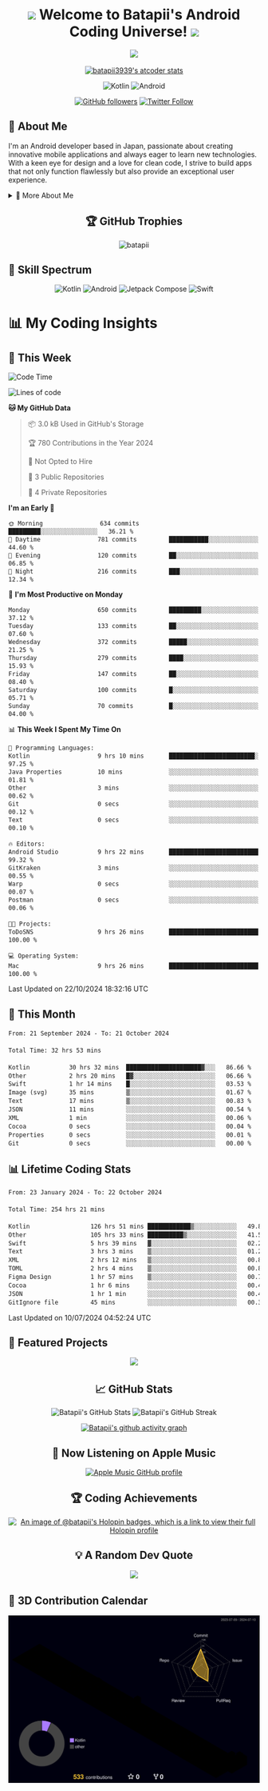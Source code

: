<h1 align="center">
  <img src="https://media.giphy.com/media/hvRJCLFzcasrR4ia7z/giphy.gif" width="28">
  Welcome to Batapii's Android Coding Universe!
  <img src="https://media.giphy.com/media/hvRJCLFzcasrR4ia7z/giphy.gif" width="28">
</h1>

<p align="center">
  <img src="https://readme-typing-svg.herokuapp.com/?lines=Android+Developer+in+Japan;Always%20learning%20new%20things&font=Fira%20Code&center=true&width=440&height=45&color=f75c7e&vCenter=true&size=22">
</p>

<div align="center">

[![batapii3939's atcoder stats](https://atcoder-readme-stats.vercel.app/stats/batapii3939?theme=dark&show_history=5&width=450)](https://github.com/iwbc-mzk/atcoder-readme-stats)

![Kotlin](https://img.shields.io/badge/Kotlin-★☆☆☆☆☆☆☆☆☆-brightgreen)
![Android](https://img.shields.io/badge/Android-★☆☆☆☆☆☆☆☆☆-brightgreen)

  
[![GitHub followers](https://img.shields.io/github/followers/batapii?style=social)](https://github.com/batapii)
[![Twitter Follow](https://img.shields.io/twitter/follow/batapii?style=social)](https://twitter.com/batapii3939)

</div>

## 🚀 About Me
I'm an Android developer based in Japan, passionate about creating innovative mobile applications and always eager to learn new technologies. With a keen eye for design and a love for clean code, I strive to build apps that not only function flawlessly but also provide an exceptional user experience.

<details>
<summary>🌟 More About Me</summary>

- 🔭 I'm currently working on revolutionizing mobile productivity apps
- 🌱 I'm currently learning Kotlin Multiplatform and Jetpack Compose
- 👯 I'm looking to collaborate on open-source Android projects

</details>

<h2 align="center">🏆 GitHub Trophies</h2>
<p align="center">
  <img src="https://github-profile-trophy.vercel.app/?username=batapii&theme=nord&column=7&no-frame=true&no-bg=true&rank=SECRET,SSS,SS,S,AAA,AA,A,B,C,?" alt="batapii" />
</p>

## 🌈 Skill Spectrum

<div align="center">

![Kotlin](https://img.shields.io/badge/Kotlin-0095D5?style=for-the-badge&logo=kotlin&logoColor=white)
![Android](https://img.shields.io/badge/Android-3DDC84?style=for-the-badge&logo=android&logoColor=white)
![Jetpack Compose](https://img.shields.io/badge/Jetpack%20Compose-4285F4?style=for-the-badge&logo=jetpackcompose&logoColor=white)
![Swift](https://img.shields.io/badge/Swift-FA7343?style=for-the-badge&logo=swift&logoColor=white)

</div>


# 📊 My Coding Insights

## 📅 This Week
<!--START_SECTION:waka-week-->
![Code Time](http://img.shields.io/badge/Code%20Time-254%20hrs%2021%20mins-blue)

![Lines of code](https://img.shields.io/badge/From%20Hello%20World%20I%27ve%20Written-118.2%20thousand%20lines%20of%20code-blue)

**🐱 My GitHub Data** 

> 📦 3.0 kB Used in GitHub's Storage 
 > 
> 🏆 780 Contributions in the Year 2024
 > 
> 🚫 Not Opted to Hire
 > 
> 📜 3 Public Repositories 
 > 
> 🔑 4 Private Repositories 
 > 
**I'm an Early 🐤** 

```text
🌞 Morning                634 commits         █████████░░░░░░░░░░░░░░░░   36.21 % 
🌆 Daytime                781 commits         ███████████░░░░░░░░░░░░░░   44.60 % 
🌃 Evening                120 commits         ██░░░░░░░░░░░░░░░░░░░░░░░   06.85 % 
🌙 Night                  216 commits         ███░░░░░░░░░░░░░░░░░░░░░░   12.34 % 
```
📅 **I'm Most Productive on Monday** 

```text
Monday                   650 commits         █████████░░░░░░░░░░░░░░░░   37.12 % 
Tuesday                  133 commits         ██░░░░░░░░░░░░░░░░░░░░░░░   07.60 % 
Wednesday                372 commits         █████░░░░░░░░░░░░░░░░░░░░   21.25 % 
Thursday                 279 commits         ████░░░░░░░░░░░░░░░░░░░░░   15.93 % 
Friday                   147 commits         ██░░░░░░░░░░░░░░░░░░░░░░░   08.40 % 
Saturday                 100 commits         █░░░░░░░░░░░░░░░░░░░░░░░░   05.71 % 
Sunday                   70 commits          █░░░░░░░░░░░░░░░░░░░░░░░░   04.00 % 
```


📊 **This Week I Spent My Time On** 

```text
💬 Programming Languages: 
Kotlin                   9 hrs 10 mins       ████████████████████████░   97.25 % 
Java Properties          10 mins             ░░░░░░░░░░░░░░░░░░░░░░░░░   01.81 % 
Other                    3 mins              ░░░░░░░░░░░░░░░░░░░░░░░░░   00.62 % 
Git                      0 secs              ░░░░░░░░░░░░░░░░░░░░░░░░░   00.12 % 
Text                     0 secs              ░░░░░░░░░░░░░░░░░░░░░░░░░   00.10 % 

🔥 Editors: 
Android Studio           9 hrs 22 mins       █████████████████████████   99.32 % 
GitKraken                3 mins              ░░░░░░░░░░░░░░░░░░░░░░░░░   00.55 % 
Warp                     0 secs              ░░░░░░░░░░░░░░░░░░░░░░░░░   00.07 % 
Postman                  0 secs              ░░░░░░░░░░░░░░░░░░░░░░░░░   00.06 % 

🐱‍💻 Projects: 
ToDoSNS                  9 hrs 26 mins       █████████████████████████   100.00 % 

💻 Operating System: 
Mac                      9 hrs 26 mins       █████████████████████████   100.00 % 
```


 Last Updated on 22/10/2024 18:32:16 UTC
<!--END_SECTION:waka-week-->

## 📅 This Month
<!--START_SECTION:wakamonth-->

```txt
From: 21 September 2024 - To: 21 October 2024

Total Time: 32 hrs 53 mins

Kotlin           30 hrs 32 mins  █████████████████████▓░░░   86.66 %
Other            2 hrs 20 mins   █▓░░░░░░░░░░░░░░░░░░░░░░░   06.66 %
Swift            1 hr 14 mins    █░░░░░░░░░░░░░░░░░░░░░░░░   03.53 %
Image (svg)      35 mins         ▒░░░░░░░░░░░░░░░░░░░░░░░░   01.67 %
Text             17 mins         ▒░░░░░░░░░░░░░░░░░░░░░░░░   00.83 %
JSON             11 mins         ░░░░░░░░░░░░░░░░░░░░░░░░░   00.54 %
XML              1 min           ░░░░░░░░░░░░░░░░░░░░░░░░░   00.06 %
Cocoa            0 secs          ░░░░░░░░░░░░░░░░░░░░░░░░░   00.04 %
Properties       0 secs          ░░░░░░░░░░░░░░░░░░░░░░░░░   00.01 %
Git              0 secs          ░░░░░░░░░░░░░░░░░░░░░░░░░   00.00 %
```

<!--END_SECTION:wakamonth-->

## 📊 Lifetime Coding Stats

<!--START_SECTION:wakaalltime-->

```txt
From: 23 January 2024 - To: 22 October 2024

Total Time: 254 hrs 21 mins

Kotlin                 126 hrs 51 mins ████████████▒░░░░░░░░░░░░   49.87 %
Other                  105 hrs 33 mins ██████████▒░░░░░░░░░░░░░░   41.50 %
Swift                  5 hrs 39 mins   ▓░░░░░░░░░░░░░░░░░░░░░░░░   02.23 %
Text                   3 hrs 3 mins    ▒░░░░░░░░░░░░░░░░░░░░░░░░   01.20 %
XML                    2 hrs 12 mins   ▒░░░░░░░░░░░░░░░░░░░░░░░░   00.87 %
TOML                   2 hrs 4 mins    ▒░░░░░░░░░░░░░░░░░░░░░░░░   00.81 %
Figma Design           1 hr 57 mins    ▒░░░░░░░░░░░░░░░░░░░░░░░░   00.77 %
Cocoa                  1 hr 6 mins     ░░░░░░░░░░░░░░░░░░░░░░░░░   00.44 %
JSON                   1 hr 1 min      ░░░░░░░░░░░░░░░░░░░░░░░░░   00.40 %
GitIgnore file         45 mins         ░░░░░░░░░░░░░░░░░░░░░░░░░   00.30 %
```

<!--END_SECTION:wakaalltime-->

Last Updated on 10/07/2024 04:52:24 UTC

## 🌟 Featured Projects

<div align="center">
  <a href="https://github.com/batapii/ToDoSNS">
    <img src="https://github-readme-stats.vercel.app/api/pin/?username=batapii&repo=ToDoSNS&theme=radical" />
  </a>

## 📈 GitHub Stats

<div align="center">
  <img src="https://github-readme-stats.vercel.app/api?username=batapii&show_icons=true&theme=radical" alt="Batapii's GitHub Stats" />
  <img src="https://github-readme-streak-stats.herokuapp.com/?user=batapii&theme=radical" alt="Batapii's GitHub Streak" />
  
[![Batapii's github activity graph](https://github-readme-activity-graph.vercel.app/graph?username=batapii&theme=react-dark)](https://github.com/ashutosh00710/github-readme-activity-graph)
</div>

## 🎵 Now Listening on Apple Music

<div align="center">
  
[![Apple Music GitHub profile](https://music-profile.rayriffy.com/theme/dark.svg?uid=001005.6598667d2ffd4a10a4f429edd0ba24c4.1156)](https://github.com/rayriffy/apple-music-github-profile)

</div>


## 🏆 Coding Achievements

<div align="center">

[![An image of @batapii's Holopin badges, which is a link to view their full Holopin profile](https://holopin.me/batapii)](https://holopin.io/@batapii)

</div>

## 💡 A Random Dev Quote

<div align="center">

![](https://quotes-github-readme.vercel.app/api?type=horizontal&theme=radical)

</div>

</div>

## 🚀 3D Contribution Calendar

<div align="center">
  
![](./profile-3d-contrib/profile-night-rainbow.svg)

</div>
